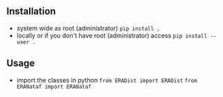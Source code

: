 ## Installation
- system wide as root (administrator)
`pip install .`
- locally or if you don't have root (administrator) access
`pip install --user .`

## Usage
- import the classes in python
`from ERADist import ERADist`
`from ERANataf import ERANataf`
